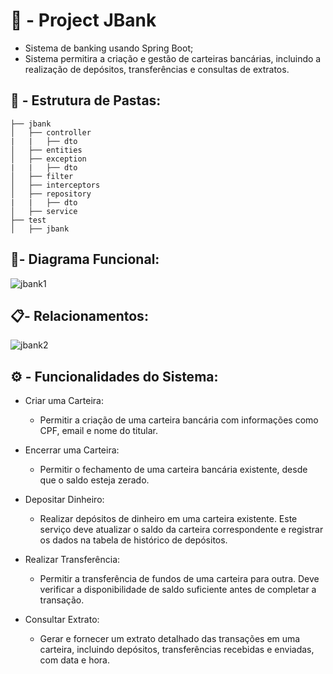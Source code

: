 #  :construction: - Project JBank

- Sistema de banking usando Spring Boot;
- Sistema permitira a criação e gestão de carteiras bancárias, incluindo a realização de depósitos, transferências e consultas de extratos.

## 📂 - Estrutura de Pastas:
```
├── jbank
│   ├── controller
|   |   ├── dto
│   ├── entities
│   ├── exception
|   |   ├── dto
│   ├── filter
│   ├── interceptors
│   ├── repository
|   |   ├── dto
│   ├── service
├── test
│   ├── jbank
```

## 📃- Diagrama Funcional:

![jbank1](https://github.com/user-attachments/assets/0cc7b21b-06d9-4a83-95f5-1ebd50cead42)

## 📋- Relacionamentos:

![jbank2](https://github.com/user-attachments/assets/2ac3bdcf-378a-448e-9b23-93b957628a6d)

## ⚙️ - Funcionalidades do Sistema:

- Criar uma Carteira:
  - Permitir a criação de uma carteira bancária com informações como CPF, email e nome do titular. </br>
  
- Encerrar uma Carteira:
  - Permitir o fechamento de uma carteira bancária existente, desde que o saldo esteja zerado.</br>
  
- Depositar Dinheiro:
  - Realizar depósitos de dinheiro em uma carteira existente. Este serviço deve atualizar o saldo da carteira correspondente e registrar os dados na tabela de histórico de depósitos.</br>
    
- Realizar Transferência:
  - Permitir a transferência de fundos de uma carteira para outra. Deve verificar a disponibilidade de saldo suficiente antes de completar a transação.  </br>
  
- Consultar Extrato:
  - Gerar e fornecer um extrato detalhado das transações em uma carteira, incluindo depósitos, transferências recebidas e enviadas, com data e hora.
